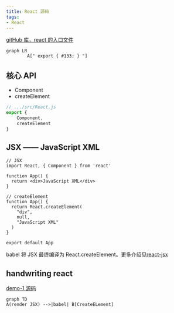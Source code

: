 ```yaml
---
title: React 源码
tags:
- React
---
```


[gitHub 库，react 的入口文件](https://github.com/facebook/react/blob/master/packages/react/src/React.js)

```mermaid
graph LR
        A[" export { #133; } "]
```

## 核心 API
* Component
* createElement

```JavaScript
// .../src/React.js
export {
    Component,
    createElement
}
```

## JSX —— JavaScript XML
```React
// JSX
import React, { Component } from 'react'

function App() {
  return <div>JavaScript XML</div>  
}

// createElement
function App() {
  return React.createElement(
    "div",
    null,
    "JavaScript XML"  
  )
}

export default App
```
babel 将 JSX 最终编译为 React.createElement。更多介绍见[react-jsx](/2021/03/03/React-jsx/)

## handwriting react
[demo-1 源码](https://github.com/HelenZhangLP/handwriting-react/tree/main/src/handwritingReact)

```mermaid
graph TD
A(render JSX) -->|babel| B[CreateELement]
```

```